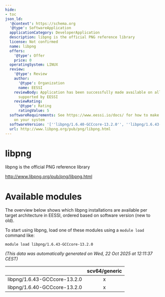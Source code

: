 ```yaml
---
hide:
- toc
json_ld:
  '@context': https://schema.org
  '@type': SoftwareApplication
  applicationCategory: DeveloperApplication
  description: libpng is the official PNG reference library
  license: Not confirmed
  name: libpng
  offers:
    '@type': Offer
    price: 0
  operatingSystem: LINUX
  review:
    '@type': Review
    author:
      '@type': Organization
      name: EESSI
    reviewBody: Application has been successfully made available on all architectures
      supported by EESSI
    reviewRating:
      '@type': Rating
      ratingValue: 5
  softwareRequirements: See https://www.eessi.io/docs/ for how to make EESSI available
    on your system
  softwareVersion: '[''libpng/1.6.40-GCCcore-13.2.0'', ''libpng/1.6.43-GCCcore-13.2.0'']'
  url: http://www.libpng.org/pub/png/libpng.html
---
```


libpng
======


libpng is the official PNG reference library

http://www.libpng.org/pub/png/libpng.html
# Available modules


The overview below shows which libpng installations are available per target architecture in EESSI, ordered based on software version (new to old).

To start using libpng, load one of these modules using a `module load` command like:

```shell
module load libpng/1.6.43-GCCcore-13.2.0
```

*(This data was automatically generated on Wed, 22 Oct 2025 at 12:11:37 CEST)*

| |scv64/generic|
| :---: | :---: |
|libpng/1.6.43-GCCcore-13.2.0|x|
|libpng/1.6.40-GCCcore-13.2.0|x|
